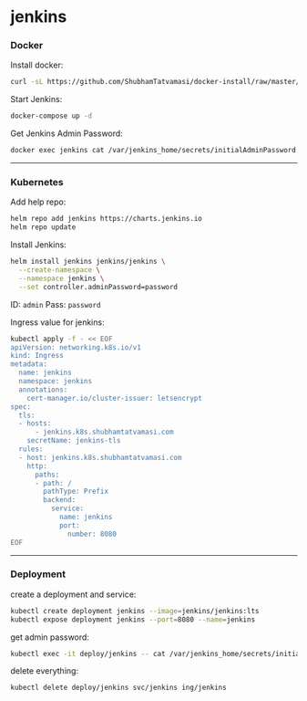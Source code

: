 # jenkins

### Docker

Install docker:
```bash
curl -sL https://github.com/ShubhamTatvamasi/docker-install/raw/master/docker-install.sh | bash
```

Start Jenkins:
```bash
docker-compose up -d
```

Get Jenkins Admin Password:
```bash
docker exec jenkins cat /var/jenkins_home/secrets/initialAdminPassword
```

---

### Kubernetes

Add help repo:
```bash
helm repo add jenkins https://charts.jenkins.io
helm repo update
```

Install Jenkins:
```bash
helm install jenkins jenkins/jenkins \
  --create-namespace \
  --namespace jenkins \
  --set controller.adminPassword=password
```
ID: `admin` Pass: `password`

Ingress value for jenkins:
```bash
kubectl apply -f - << EOF
apiVersion: networking.k8s.io/v1
kind: Ingress
metadata:
  name: jenkins
  namespace: jenkins
  annotations:
    cert-manager.io/cluster-issuer: letsencrypt
spec:
  tls:
  - hosts:
      - jenkins.k8s.shubhamtatvamasi.com
    secretName: jenkins-tls
  rules:
  - host: jenkins.k8s.shubhamtatvamasi.com
    http:
      paths:
      - path: /
        pathType: Prefix
        backend:
          service:
            name: jenkins
            port:
              number: 8080
EOF
```

---

### Deployment

create a deployment and service:
```bash
kubectl create deployment jenkins --image=jenkins/jenkins:lts
kubectl expose deployment jenkins --port=8080 --name=jenkins
```

get admin password:
```bash
kubectl exec -it deploy/jenkins -- cat /var/jenkins_home/secrets/initialAdminPassword
```

delete everything:
```bash
kubectl delete deploy/jenkins svc/jenkins ing/jenkins
```
